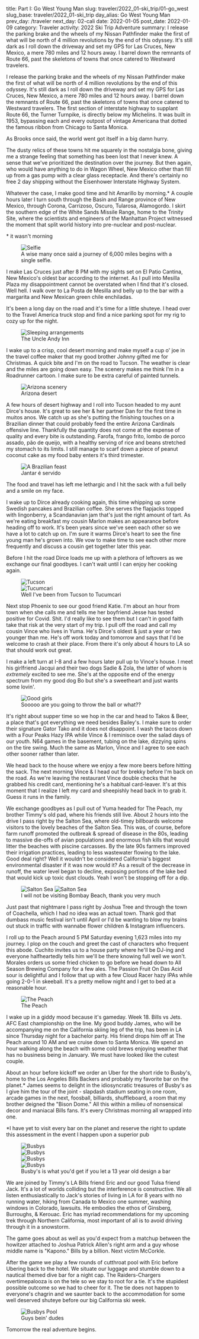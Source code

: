 title: Part I: Go West Young Man
slug: traveler/2022_01-ski_trip/01-go_west
slug_base: traveler/2022_01-ski_trip
day_alias: Go West Young Man
prev_day: /traveler
next_day: 02-cali
date: 2022-01-05
post_date: 2022-01-09
category: Traveler
activity: 2022 Ski Trip Adventure
summary: I release the parking brake and the wheels of my Nissan Pathfinder make the first of what will be north of 4 million revolutions by the end of this odyssey. It's still dark as I roll down the driveway and set my GPS for Las Cruces, New Mexico, a mere 780 miles and 12 hours away. I barrel down the remnants of Route 66, past the skeletons of towns that once catered to Westward travelers.

I release the parking brake and the wheels of my Nissan Pathfinder make the first
of what will be north of 4 million revolutions by the end of this odyssey. It's
still dark as I roll down the driveway and set my GPS for Las Cruces, New Mexico,
a mere 780 miles and 12 hours away. I barrel down the remnants of Route 66, past
the skeletons of towns that once catered to Westward travelers. The first
section of interstate highway to supplant Route 66, the Turner Turnpike, is directly
below my Michelins. It was built in 1953, bypassing each and every outpost of
vintage Americana that dotted the famous ribbon from Chicago to Santa Monica.

As Brooks once said, the world went got itself in a big damn hurry.

The dusty relics of these towns hit me
squarely in the nostalgia bone, giving me a strange feeling that something has
been lost that I never knew. A sense that we've prioritized the destination over
the journey. But then again, who would have anything to do in
Wagon Wheel, New Mexico other than fill up from a gas pump with a clear glass
receptacle. And there's certainly no free 2 day
shipping without the Eisenhower Interstate Highway System.

Whatever the case, I make good time
and hit Amarillo by morning.* A couple hours later I turn south through the
Basin and Range province of New Mexico, through Corona, Carrizoso, Oscuro,
Tularosa, Alamogordo. I skirt the
southern edge of the White Sands Missile Range, home to the Trinity Site, where
the scientists and engineers of the Manhattan Project witnessed the moment that
split world history into pre-nuclear and post-nuclear.

\* it wasn't morning

<figure class="figure">
  <img class="figure-img img-fluid mt-2 rounded" src="/theme/images/traveler/2022_01-ski_trip/selfie.JPEG" alt="Selfie">
  <figcaption class="figure-caption">A wise many once said a journey of 6,000 miles begins with a single selfie.</figcaption>
</figure>

I make Las Cruces just after 8 PM with my sights set on El Patio Cantina, New
Mexico's oldest bar according to the internet. As I pull into Mesilla Plaza my
disappointment cannot be overstated when I find that it's closed. Well hell. I
walk over to La Posta de Mesilla and belly up to the bar with a margarita and
New Mexican green chile enchiladas.

It's been a long day on the road and it's time for a little shuteye. I head over
to the Travel America truck stop and find a nice parking spot for my rig to cozy
up for the night.

<figure class="figure">
  <img class="figure-img img-fluid mt-2 rounded" src="/theme/images/traveler/2022_01-ski_trip/las_cruces_uncle_andy_inn.JPEG" alt="Sleeping arrangements">
  <figcaption class="figure-caption">The Uncle Andy Inn</figcaption>
</figure>

I wake up to a crisp, cool desert morning and make myself a cup o' joe in the
travel coffee maker that my good brother Johnny gifted me for Christmas. A quick
bite and I'm on the road to Tucson. The weather is clear and the miles are going
down easy. The scenery makes me think I'm in a Roadrunner cartoon. I make sure
to be extra careful of painted tunnels.

<figure class="figure">
  <img class="figure-img img-fluid mt-2 rounded" src="/theme/images/traveler/2022_01-ski_trip/roadrunner.JPEG" alt="Arizona scenery">
  <figcaption class="figure-caption">Arizona desert</figcaption>
</figure>

A few hours of desert highway and I roll into Tucson headed to my aunt Dirce's
house. It's great to see her & her partner
Dan for the first time in muitos anos. We catch up as she's putting the
finishing touches on a Brazilian dinner that could probably feed the entire
Arizona Cardinals offensive line. Thankfully the quantity does
not come at the expense of quality and every bite is outstanding.
Farofa, frango frito, lombo de porco assado, p&atilde;o de queijo, with a healthy
serving of rice and beans stretched my stomach to its limits. I still manage to
scarf down a piece of peanut coconut cake as my food baby enters it's
third trimester.

<figure class="figure">
  <img class="figure-img img-fluid mt-2 rounded" src="/theme/images/traveler/2022_01-ski_trip/tucson_dinner.JPEG" alt="A Brazilian feast">
  <figcaption class="figure-caption">Jantar é servido</figcaption>
</figure>

The food and travel has left me lethargic and I hit the sack with a full belly
and a smile on my face.

I wake up to Dirce already cooking again, this time whipping up some Swedish
pancakes and Brazilian coffee. She serves the flapjacks topped with lingonberry,
a Scandanavian jam that's just the right amount of tart.
As we're eating breakfast my cousin
Marlon makes an appearance before heading off to work. It's been years since
we've seen each other so we have a lot to catch up on. I'm sure it warms Dirce's
heart to see
the fine young man he's grown into. We vow to make time to see each other more
frequently and discuss a cousin get together later this year.

Before I hit the road Dirce loads me up with a plethora of leftovers as we exchange
our final goodbyes. I can't wait until I can enjoy her cooking again.

<figure class="figure">
  <div class="row">
    <div class="col-6">
      <img class="figure-img img-fluid mt-2 rounded" src="/theme/images/traveler/2022_01-ski_trip/tucson_skyline.jpg" alt="Tucson">
    </div>
    <div class="col-6">
      <img class="figure-img img-fluid mt-2 rounded" src="/theme/images/traveler/2022_01-ski_trip/tucumcari.JPEG" alt="Tucumcari">
    </div>
  </div>
  <figcaption class="figure-caption">Well I've been from Tucson to Tucumcari</figcaption>
</figure>

<div id="phoenix"></div>
Next stop Phoenix to see our good friend Katie. I'm about an hour from
town when she calls me and tells me her
boyfriend Jesse has tested positive for Covid. Shit. I'd really like to see them
but I can't in good faith take that risk at the very start of my trip. I pull
off the road and call my cousin Vince who lives in Yuma. He's Dirce's oldest &
just a year or two younger than me. He's off work today and
tomorrow and says that I'd be welcome to crash at their place. From there it's
only about 4 hours to LA so that should work out great.

I make a left turn at I-8 and a few hours later pull up to Vince's house. I meet
his girlfriend Jacqui and their two dogs Sadie & Zola, the latter of whom
is *extremely* excited to see me. She's at the opposite end of the energy
spectrum from my good dog Bo but she's a sweetheart and just wants some lovin'.

<figure class="figure">
  <img class="figure-img img-fluid mt-2 rounded" src="/theme/images/traveler/2022_01-ski_trip/yuma_doegs.JPEG" alt="Good girls">
  <figcaption class="figure-caption">Sooooo are you going to throw the ball or what??</figcaption>
</figure>

It's right about supper time so we hop in the car and head to Takos & Beer, a
place that's got everything we
need besides Bailey's. I make sure to order their signature Gator Tako and it
does not disappoint. I wash the tacos down with a Four
Peaks Hazy IPA while Vince & I reminisce over the
salad days of our youth. N64 games in the basement, tubing on the lake, dizzying
spins on the tire swing. Much the same as Marlon, Vince and I agree to see each
other sooner rather than later. 

We head back to the house where we enjoy a few more beers before hitting the
sack. The next morning Vince & I head out for brekky before I'm back on the road. As
we're leaving the restaurant Vince double checks that he grabbed his credit card,
mentioning he's a habitual card-leaver. It's at this moment that I realize
I left my card and sheepishly head back in to grab it. Guess it runs in the family.

We exchange goodbyes as I pull out of Yuma headed for The Peach, my brother
Timmy's old pad, where his friends still live. About 2 hours into the drive I
pass right by the Salton Sea, where old-timey billboards welcome visitors to the
lovely beaches of the Salton Sea. This was, of course, before farm runoff
promoted the outbreak & spread of disease in the 80s, leading to massive
die-offs of avian populations and enormous fish kills that would litter the
beaches with piscine carcasses. By the late 90s farmers improved their irrigation
practices, leading to less wastewater flowing to the lake. Good deal right? Well
it wouldn't be considered California's biggest environmental disaster if it was
now would it? As a result of the decrease in runoff, the water level began
to decline, exposing portions of the lake bed that would kick up toxic dust
clouds. Yeah I won't be stopping off for a dip.

<figure class="figure">
  <img class="figure-img img-fluid mt-2 rounded" src="/theme/images/traveler/2022_01-ski_trip/la_salton1.png" alt="Salton Sea">
  <img class="figure-img img-fluid mt-2 rounded" src="/theme/images/traveler/2022_01-ski_trip/la_salton2.jpeg" alt="Salton Sea">
  <figcaption class="figure-caption">I will not be visiting Bombay Beach, thank you very much</figcaption>
</figure>

Just past that nightmare I pass right by Joshua Tree and
through the town of Coachella, which I had no idea was an actual town. Thank
god that dumbass music festival isn't until April or I'd be wanting to blow my
brains out stuck in traffic with wannabe flower children & Instagram influencers.


I roll up to the Peach around 5 PM Saturday evening 1,623 miles into my
journey. I plop on the couch and greet the cast of characters who frequent this
abode. Cuchito invites us to a house party where he'll be DJ-ing and
everyone halfheartedly tells him we'll be there knowing full well we won't.
Morales orders us some fried chicken to go before we head down to All Season
Brewing Company for a few ales. The Passion Fruit On Das Acid sour is delightful
and I follow that up with a few Cloud Racer hazy IPAs while going 2-0-1 in
skeeball. It's a
pretty mellow night and I get to bed at a reasonable hour.

<figure class="figure">
  <img class="figure-img img-fluid mt-2 rounded" src="/theme/images/traveler/2022_01-ski_trip/la_the_peach.JPEG" alt="The Peach">
  <figcaption class="figure-caption">The Peach</figcaption>
</figure>

I wake up in a giddy mood because it's gameday. Week 18. Bills vs Jets. AFC East
championship on the
line. My good buddy James, who will be accompanying me on the California skiing leg of
the trip, has been in LA since Thursday night for a bachelor party. His friend
drops him off at The Peach around 10 AM and we cruise down to Santa Monica. We
spend an hour walking along the beach with some cold brews enjoying weather
that has no business being in January. We must have looked like the cutest
couple.

About an hour before kickoff we order an Uber for the short ride to Busby's,
home to the Los Angeles Bills Backers and probably my favorite bar on the
planet.* James seems to delight in the idiosyncratic treasures of Busby's as I
give him the tour of the joint - slapdash stadium seating in one room,
arcade games in the next, foosball, billiards, shuffleboard, a room that my
brother deigned the "Bison Dome." All this within a milieu of nonsensical decor
and maniacal Bills fans. It's every Christmas morning all wrapped into one.

\*I have yet to visit every bar on the planet and reserve the right to update
this assessment in the event I happen upon a superior pub

<figure class="figure">
  <div class="row">
    <div class="col-6">
      <img class="figure-img img-fluid mt-2 rounded" src="/theme/images/traveler/2022_01-ski_trip/busbys1.JPG" alt="Busbys">
    </div>
    <div class="col-6">
      <img class="figure-img img-fluid mt-2 rounded" src="/theme/images/traveler/2022_01-ski_trip/busbys2.JPG" alt="Busbys">
    </div>
  </div>
  <div class="row">
    <div class="col-6">
      <img class="figure-img img-fluid mt-2 rounded" src="/theme/images/traveler/2022_01-ski_trip/busbys3.JPG" alt="Busbys">
    </div>
    <div class="col-6">
      <img class="figure-img img-fluid mt-2 rounded" src="/theme/images/traveler/2022_01-ski_trip/busbys4.JPG" alt="Busbys">
    </div>
  </div>
  <figcaption class="figure-caption">Busby's is what you'd get if you let a 13 year old design a bar</figcaption>
</figure>

We are joined by Timmy's LA Bills friend Eric and our good Tulsa friend
Jack. It's a lot of worlds colliding but the interference is
constructive. We all listen enthusiastically to Jack's stories of living in LA for 8
years with no running water, hiking from Canada to Mexico one summer, washing
windows in Colorado, lawsuits. He embodies the ethos of Ginsberg, Burroughs, & Kerouac.
Eric has myriad recommendations for my upcoming
trek through Northern California, most important of all is to avoid
driving through it in a snowstorm.

The game goes about as well as you'd expect from a matchup between the howitzer
attached to Joshua Patrick Allen's right arm and a guy whose middle name is
"Kapono." Bills by a billion. Next victim McCorkle.

After the game we play a few rounds of cutthroat pool with Eric before Ubering
back to the hotel. We situate our luggage and stumble down to a nautical themed dive bar for a
night cap. The Raiders-Chargers overtimepalooza is on the tele so we
stay to root for a tie. It's the stupidest possible outcome so
we had to cheer for it. The tie does not happen to everyone's chagrin
and we saunter back to the accommodation for some well deserved shuteye before
our big California ski week.

<figure class="figure">
  <img class="figure-img img-fluid mt-2 rounded" src="/theme/images/traveler/2022_01-ski_trip/busbys_fellas.jpeg" alt="Busbys Pool">
  <figcaption class="figure-caption">Guys bein' dudes</figcaption>
</figure>

Tomorrow the real adventure begins.